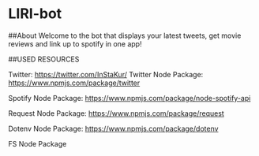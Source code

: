 # LIRI-bot

##About
Welcome to the bot that displays your latest tweets, get movie reviews and link up to spotify in one app!

##USED RESOURCES

Twitter: https://twitter.com/InStaKur/
Twitter Node Package: https://www.npmjs.com/package/twitter

Spotify Node Package: https://www.npmjs.com/package/node-spotify-api

Request Node Package: https://www.npmjs.com/package/request

Dotenv Node Package: https://www.npmjs.com/package/dotenv

FS Node Package